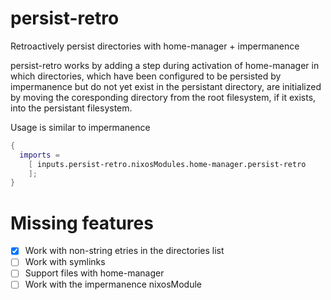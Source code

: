 # persist-retro
Retroactively persist directories with home-manager + impermanence


persist-retro works by adding a step during activation of home-manager
in which directories, which have been configured to be persisted by impermanence
but do not yet exist in the persistant directory,
are initialized by moving the coresponding directory from the root filesystem, if it exists,
into the persistant filesystem.

Usage is similar to impermanence
```nix
{
  imports =
    [ inputs.persist-retro.nixosModules.home-manager.persist-retro
    ];
}
```

# Missing features
- [X] Work with non-string etries in the directories list
- [ ] Work with symlinks
- [ ] Support files with home-manager
- [ ] Work with the impermanence nixosModule
